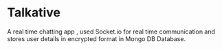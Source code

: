 # Talkative
A real time chatting app , used Socket.io for real time communication and stores user details in encrypted format in Mongo DB Database.
